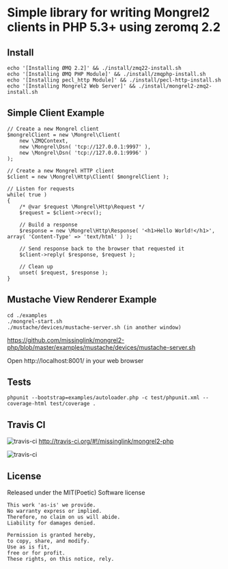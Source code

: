 Simple library for writing Mongrel2 clients in PHP 5.3+ using zeromq 2.2
========================================================================

Install
--------

    echo '[Installing ØMQ 2.2]' && ./install/zmq22-install.sh
    echo '[Installing ØMQ PHP Module]' && ./install/zmqphp-install.sh
    echo '[Installing pecl_http Module]' && ./install/pecl-http-install.sh
    echo '[Installing Mongrel2 Web Server]' && ./install/mongrel2-zmq2-install.sh

Simple Client Example
---------------------

    // Create a new Mongrel client
    $mongrelClient = new \Mongrel\Client(
        new \ZMQContext,
        new \Mongrel\Dsn( 'tcp://127.0.0.1:9997' ),
        new \Mongrel\Dsn( 'tcp://127.0.0.1:9996' )
    );
    
    // Create a new Mongrel HTTP client
    $client = new \Mongrel\Http\Client( $mongrelClient );
    
    // Listen for requests
    while( true )
    {
        /* @var $request \Mongrel\Http\Request */
        $request = $client->recv();
        
        // Build a response
        $response = new \Mongrel\Http\Response( '<h1>Hello World!</h1>', array( 'Content-Type' => 'text/html' ) );
        
        // Send response back to the browser that requested it
        $client->reply( $response, $request );
        
        // Clean up
        unset( $request, $response );
    }


Mustache View Renderer Example
------------------------------

    cd ./examples
    ./mongrel-start.sh
    ./mustache/devices/mustache-server.sh (in another window)

https://github.com/missinglink/mongrel2-php/blob/master/examples/mustache/devices/mustache-server.sh

Open http://localhost:8001/ in your web browser

Tests
--------

    phpunit --bootstrap=examples/autoloader.php -c test/phpunit.xml --coverage-html test/coverage .

Travis CI
---------

![travis-ci](http://cdn-ak.favicon.st-hatena.com/?url=http%3A%2F%2Fabout.travis-ci.org%2F)&nbsp;http://travis-ci.org/#!/missinglink/mongrel2-php

![travis-ci](https://secure.travis-ci.org/missinglink/mongrel2-php.png?branch=master)

License
------------------------

Released under the MIT(Poetic) Software license

    This work 'as-is' we provide.
    No warranty express or implied.
    Therefore, no claim on us will abide.
    Liability for damages denied.

    Permission is granted hereby,
    to copy, share, and modify.
    Use as is fit,
    free or for profit.
    These rights, on this notice, rely.